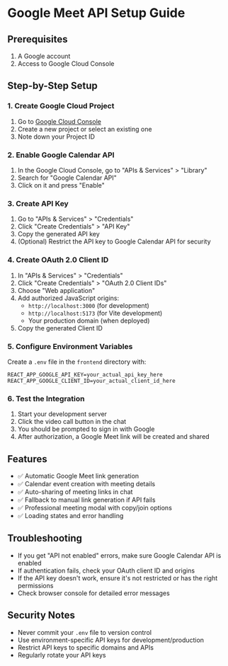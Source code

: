 # Google Meet API Setup Guide

## Prerequisites
1. A Google account
2. Access to Google Cloud Console

## Step-by-Step Setup

### 1. Create Google Cloud Project
1. Go to [Google Cloud Console](https://console.cloud.google.com/)
2. Create a new project or select an existing one
3. Note down your Project ID

### 2. Enable Google Calendar API
1. In the Google Cloud Console, go to "APIs & Services" > "Library"
2. Search for "Google Calendar API"
3. Click on it and press "Enable"

### 3. Create API Key
1. Go to "APIs & Services" > "Credentials"
2. Click "Create Credentials" > "API Key"
3. Copy the generated API key
4. (Optional) Restrict the API key to Google Calendar API for security

### 4. Create OAuth 2.0 Client ID
1. In "APIs & Services" > "Credentials"
2. Click "Create Credentials" > "OAuth 2.0 Client IDs"
3. Choose "Web application"
4. Add authorized JavaScript origins:
   - `http://localhost:3000` (for development)
   - `http://localhost:5173` (for Vite development)
   - Your production domain (when deployed)
5. Copy the generated Client ID

### 5. Configure Environment Variables
Create a `.env` file in the `frontend` directory with:

```env
REACT_APP_GOOGLE_API_KEY=your_actual_api_key_here
REACT_APP_GOOGLE_CLIENT_ID=your_actual_client_id_here
```

### 6. Test the Integration
1. Start your development server
2. Click the video call button in the chat
3. You should be prompted to sign in with Google
4. After authorization, a Google Meet link will be created and shared

## Features
- ✅ Automatic Google Meet link generation
- ✅ Calendar event creation with meeting details
- ✅ Auto-sharing of meeting links in chat
- ✅ Fallback to manual link generation if API fails
- ✅ Professional meeting modal with copy/join options
- ✅ Loading states and error handling

## Troubleshooting
- If you get "API not enabled" errors, make sure Google Calendar API is enabled
- If authentication fails, check your OAuth client ID and origins
- If the API key doesn't work, ensure it's not restricted or has the right permissions
- Check browser console for detailed error messages

## Security Notes
- Never commit your `.env` file to version control
- Use environment-specific API keys for development/production
- Restrict API keys to specific domains and APIs
- Regularly rotate your API keys 